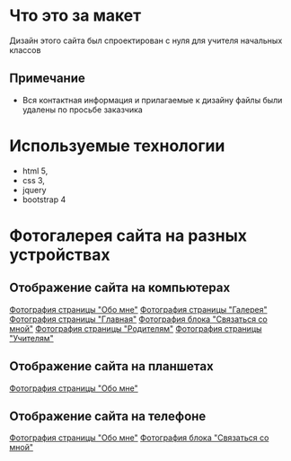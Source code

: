 # Что это за макет
Дизайн этого сайта был спроектирован с нуля для учителя начальных классов
## Примечание
* Вся контактная информация и прилагаемые к дизайну файлы были удалены по просьбе заказчика

# Используемые технологии
* html 5,
* css 3,
* jquery
* bootstrap 4

# Фотогалерея сайта на разных устройствах
## Отображение сайта на компьютерах
[Фотография страницы "Обо мне"](https://disk.yandex.ru/i/d5MHMl_IwHsHfQ)
[Фотография страницы "Галерея"](https://disk.yandex.ru/i/-YvxfHpLY2KdzQ)
[Фотография страницы "Главная"](https://disk.yandex.ru/i/UUuS-gWr5e8x-w)
[Фотография блока "Связаться со мной"](https://disk.yandex.ru/i/t_Mns6PMhBLdtQ)
[Фотография страницы "Родителям"](https://disk.yandex.ru/i/8OKCe-D-jewDLQ)
[Фотография страницы "Учителям"](https://disk.yandex.ru/i/gl2KpUM0antlTQ)
## Отображение сайта на планшетах
[Фотография страницы "Обо мне"](https://disk.yandex.ru/i/Oqx4Y6LGsEVOQQ)
## Отображение сайта на телефоне
[Фотография страницы "Обо мне"](https://disk.yandex.ru/i/7jaZZtrw6fw9lw)
[Фотография блока "Связаться со мной"](https://disk.yandex.ru/i/RMjPphaSpuWjUA)

